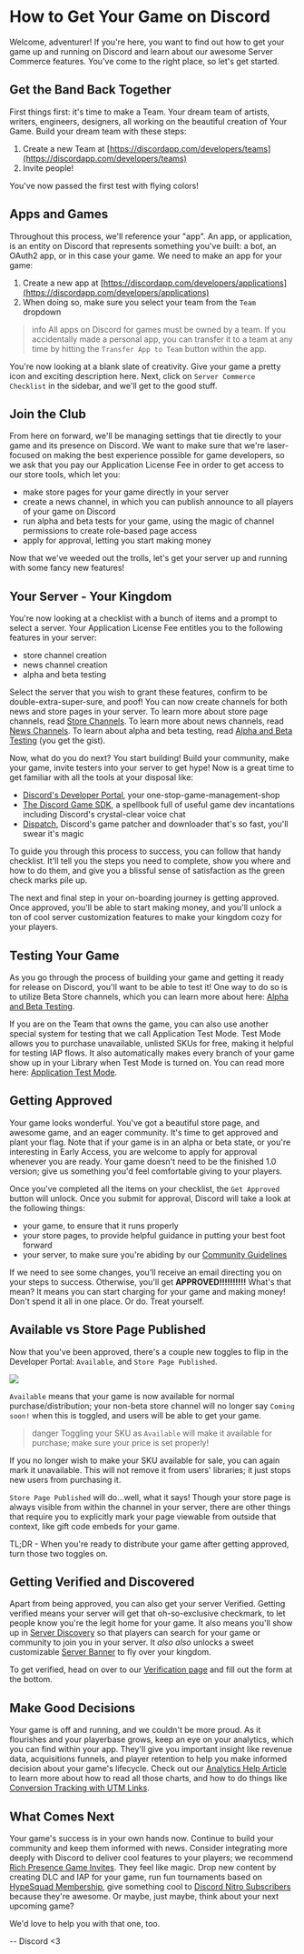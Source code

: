 # How to Get Your Game on Discord

Welcome, adventurer! If you're here, you want to find out how to get your game up and running on Discord and learn about our awesome Server Commerce features. You've come to the right place, so let's get started.

## Get the Band Back Together

First things first: it's time to make a Team. Your dream team of artists, writers, engineers, designers, all working on the beautiful creation of Your Game. Build your dream team with these steps:

1. Create a new Team at [https://discordapp.com/developers/teams](https://discordapp.com/developers/teams)
2. Invite people!

You've now passed the first test with flying colors!

## Apps and Games

Throughout this process, we'll reference your "app". An app, or application, is an entity on Discord that represents something you've built: a bot, an OAuth2 app, or in this case your game. We need to make an app for your game:

1. Create a new app at [https://discordapp.com/developers/applications](https://discordapp.com/developers/applications)
2. When doing so, make sure you select your team from the `Team` dropdown

> info
> All apps on Discord for games must be owned by a team. If you accidentally made a personal app, you can transfer it to a team at any time by hitting the `Transfer App to Team` button within the app.

You're now looking at a blank slate of creativity. Give your game a pretty icon and exciting description here. Next, click on `Server Commerce Checklist` in the sidebar, and we'll get to the good stuff.

## Join the Club

From here on forward, we'll be managing settings that tie directly to your game and its presence on Discord. We want to make sure that we're laser-focused on making the best experience possible for game developers, so we ask that you pay our Application License Fee in order to get access to our store tools, which let you:

- make store pages for your game directly in your server
- create a news channel, in which you can publish announce to all players of your game on Discord
- run alpha and beta tests for your game, using the magic of channel permissions to create role-based page access
- apply for approval, letting you start making money

Now that we've weeded out the trolls, let's get your server up and running with some fancy new features!

## Your Server - Your Kingdom

You're now looking at a checklist with a bunch of items and a prompt to select a server. Your Application License Fee entitles you to the following features in your server:

- store channel creation
- news channel creation
- alpha and beta testing

Select the server that you wish to grant these features, confirm to be double-extra-super-sure, and poof! You can now create channels for both news and store pages in your server. To learn more about store page channels, read [Store Channels](#DOCS_GAME_AND_SERVER_MANAGEMENT_SPECIAL_CHANNELS/store-channels). To learn more about news channels, read [News Channels](#DOCS_GAME_AND_SERVER_MANAGEMENT_SPECIAL_CHANNELS/news-channels). To learn about alpha and beta testing, read [Alpha and Beta Testing](#DOCS_GAME_AND_SERVER_MANAGEMENT_ALPHA_AND_BETA_TESTING/)
(you get the gist).

Now, what do you do next? You start building! Build your community, make your game, invite testers into your server to get hype! Now is a great time to get familiar with all the tools at your disposal like:

- [Discord's Developer Portal](https://discordapp.com/developers/applications), your one-stop-game-management-shop
- [The Discord Game SDK](#DOCS_GAME_SDK_SDK_STARTER_GUIDE/), a spellbook full of useful game dev incantations including Discord's crystal-clear voice chat
- [Dispatch](#DOCS_DISPATCH_DISPATCH_AND_YOU/), Discord's game patcher and downloader that's so fast, you'll swear it's magic

To guide you through this process to success, you can follow that handy checklist. It'll tell you the steps you need to complete, show you where and how to do them, and give you a blissful sense of satisfaction as the green check marks pile up.

The next and final step in your on-boarding journey is getting approved. Once approved, you'll be able to start making money, and you'll unlock a ton of cool server customization features to make your kingdom cozy for your players.

## Testing Your Game

As you go through the process of building your game and getting it ready for release on Discord, you'll want to be able to test it! One way to do so is to utilize Beta Store channels, which you can learn more about here: [Alpha and Beta Testing](#DOCS_GAME_AND_SERVER_MANAGEMENT_ALPHA_AND_BETA_TESTING/).

If you are on the Team that owns the game, you can also use another special system for testing that we call Application Test Mode. Test Mode allows you to purchase unavailable, unlisted SKUs for free, making it helpful for testing IAP flows. It also automatically makes every branch of your game show up in your Library when Test Mode is turned on. You can read more here: [Application Test Mode](#DOCS_GAME_SDK_STORE/application-test-mode).

## Getting Approved

Your game looks wonderful. You've got a beautiful store page, and awesome game, and an eager community. It's time to get approved and plant your flag. Note that if your game is in an alpha or beta state, or you're interesting in Early Access, you are welcome to apply for approval whenever you are ready. Your game doesn't need to be the finished 1.0 version; give us something you'd feel comfortable giving to your players.

Once you've completed all the items on your checklist, the `Get Approved` button will unlock. Once you submit for approval, Discord will take a look at the following things:

- your game, to ensure that it runs properly
- your store pages, to provide helpful guidance in putting your best foot forward
- your server, to make sure you're abiding by our [Community Guidelines](https://discordapp.com/guidelines)

If we need to see some changes, you'll receive an email directing you on your steps to success. Otherwise, you'll get **APPROVED!!!!!!!!!!** What's that mean? It means you can start charging for your game and making money! Don't spend it all in one place. Or do. Treat yourself.

## Available vs Store Page Published

Now that you've been approved, there's a couple new toggles to flip in the Developer Portal: `Available`, and `Store Page Published`.

![](available-published.png)

`Available` means that your game is now available for normal purchase/distribution; your non-beta store channel will no longer say `Coming soon!` when this is toggled, and users will be able to get your game.

> danger
> Toggling your SKU as `Available` will make it available for purchase; make sure your price is set properly!

If you no longer wish to make your SKU available for sale, you can again mark it unavailable. This will not remove it from users' libraries; it just stops new users from purchasing it.

`Store Page Published` will do...well, what it says! Though your store page is always visible from within the channel in your server, there are other things that require you to explicitly mark your page viewable from outside that context, like gift code embeds for your game.

TL;DR - When you're ready to distribute your game after getting approved, turn those two toggles on.

## Getting Verified and Discovered

Apart from being approved, you can also get your server Verified. Getting verified means your server will get that oh-so-exclusive checkmark, to let people know you're the legit home for your game. It also means you'll show up in [Server Discovery](https://support.discordapp.com/hc/en-us/articles/360023968311-Server-Discovery) so that players can search for your game or community to join you in your server. It _also also_ unlocks a sweet customizable [Server Banner](#DOCS_GAME_AND_SERVER_MANAGEMENT_VANITY_PERKS/server-banner-background) to fly over your kingdom.

To get verified, head on over to our [Verification page](https://discordapp.com/verification) and fill out the form at the bottom.

## Make Good Decisions

Your game is off and running, and we couldn't be more proud. As it flourishes and your playerbase grows, keep an eye on your analytics, which you can find within your app. They'll give you important insight like revenue data, acquisitions funnels, and player retention to help you make informed decision about your game's lifecycle. Check out our [Analytics Help Article](https://support-dev.discordapp.com/hc/en-us/articles/360024852152) to learn more about how to read all those charts, and how to do things like [Conversion Tracking with UTM Links](https://support-dev.discordapp.com/hc/en-us/articles/360025153051-How-to-track-conversions-with-UTM-links).

## What Comes Next

Your game's success is in your own hands now. Continue to build your community and keep them informed with news. Consider integrating more deeply with Discord to deliver cool features to your players; we recommend [Rich Presence Game Invites](#DOCS_GAME_SDK_ACTIVITIES/). They feel like magic. Drop new content by creating DLC and IAP for your game, run fun tournaments based on [HypeSquad Membership](#DOCS_GAME_SDK_USERS/current-user-has-flag), give something cool to [Discord Nitro Subscribers](#DOCS_GAME_SDK_USERS/get-current-user-premium-status) because they're awesome. Or maybe, just maybe, think about your next upcoming game?

We'd love to help you with that one, too.

-- Discord <3
